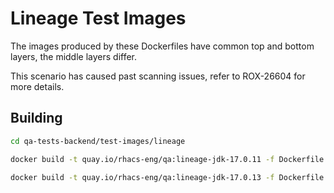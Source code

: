 # Lineage Test Images
The images produced by these Dockerfiles have common top and bottom layers, the middle layers differ.

This scenario has caused past scanning issues, refer to ROX-26604 for more details.

## Building

```sh
cd qa-tests-backend/test-images/lineage

docker build -t quay.io/rhacs-eng/qa:lineage-jdk-17.0.11 -f Dockerfile.jdk17.0.11 .

docker build -t quay.io/rhacs-eng/qa:lineage-jdk-17.0.13 -f Dockerfile.jdk17.0.13 .
```